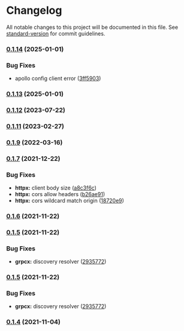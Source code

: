 # Changelog

All notable changes to this project will be documented in this file. See [standard-version](https://github.com/conventional-changelog/standard-version) for commit guidelines.

### [0.1.14](https://github.com/trustasia-com/go-van/compare/v0.1.13...v0.1.14) (2025-01-01)


### Bug Fixes

* apollo config client error ([3ff5903](https://github.com/trustasia-com/go-van/commit/3ff59034cdeba2084861021e6d568b619070f87b))

### [0.1.13](https://github.com/trustasia-com/go-van/compare/v0.1.12...v0.1.13) (2025-01-01)

### [0.1.12](https://github.com/trustasia-com/go-van/compare/v0.1.11...v0.1.12) (2023-07-22)

### [0.1.11](https://github.com/trustasia-com/go-van/compare/v0.1.10...v0.1.11) (2023-02-27)

### [0.1.9](https://github.com/trustasia-com/go-van/compare/v0.1.8...v0.1.9) (2022-03-16)

### [0.1.7](https://github.com/trustasia-com/go-van/compare/v0.1.6...v0.1.7) (2021-12-22)


### Bug Fixes

* **httpx:** client body size ([a8c3f6c](https://github.com/trustasia-com/go-van/commit/a8c3f6c383f9d4b5da7fc6b66f4a81793090ce1c))
* **httpx:** cors allow headers ([b26ae91](https://github.com/trustasia-com/go-van/commit/b26ae913329e5c064d24c2a24f996193652c3b0e))
* **httpx:** cors wildcard match origin ([18720e9](https://github.com/trustasia-com/go-van/commit/18720e9af7cd3890a9ad8780267ed83c2b1abaa0))

### [0.1.6](https://github.com/trustasia-com/go-van/compare/v0.1.5...v0.1.6) (2021-11-22)

### [0.1.5](https://github.com/trustasia-com/go-van/compare/v0.1.4...v0.1.5) (2021-11-22)


### Bug Fixes

* **grpcx:** discovery resolver ([2935772](https://github.com/trustasia-com/go-van/commit/29357727ff523733d144e988cd58d8673644fead))

### [0.1.5](https://github.com/trustasia-com/go-van/compare/v0.1.4...v0.1.5) (2021-11-22)


### Bug Fixes

* **grpcx:** discovery resolver ([2935772](https://github.com/trustasia-com/go-van/commit/29357727ff523733d144e988cd58d8673644fead))

### [0.1.4](https://github.com/trustasia-com/go-van/compare/v0.1.3...v0.1.4) (2021-11-04)
